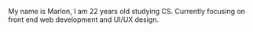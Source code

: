 My name is Marlon, I am 22 years old studying CS.
Currently focusing on front end web development and UI/UX design.
